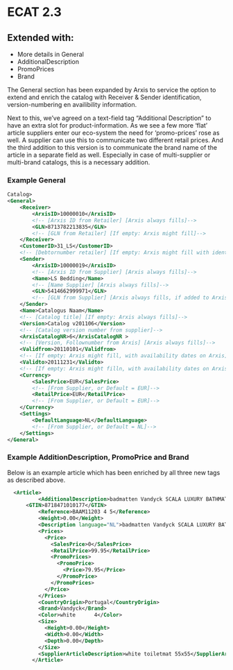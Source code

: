 # ECAT 2.3


## Extended with:

- More details in General
- AdditionalDescription
- PromoPrices
- Brand

The General section has been expanded by Arxis to service the option to extend and enrich the catalog with Receiver & Sender identification, version-numbering en availibility information.

Next to this, we’ve agreed on a text-field tag “Additional Description” to have an extra slot for product-information. As we see a few more ‘flat’ article suppliers enter our eco-system the need for ‘promo-prices’ rose as well. A supplier can use this to communicate two different retail prices. 
And the third addition to this version is to communicate the brand name of the article in a separate field as well. Especially in case of multi-supplier or multi-brand catalogs, this is a necessary addition.


### Example General

```xml
Catalog>
<General>
	<Receiver>
		<ArxisID>10000010</ArxisID> 
		<!-- [Arxis ID from Retailer] [Arxis always fills]-->
		<GLN>8713782213835</GLN> 
		<!-- [GLN from Retailer] [If empty: Arxis might fill]-->
	</Receiver>
	<CustomerID>31_LS</CustomerID> 
	<!-- [Debtornumber retailer] [If empty: Arxis might fill with identification number]-->
	<Sender>
		<ArxisID>10000019</ArxisID> 
		<!-- [Arxis ID from Supplier] [Arxis always fills]-->
		<Name>LS Bedding</Name> 
		<!-- [Name Supplier] [Arxis always fills]-->
		<GLN>5414662999971</GLN> 
		<!-- [GLN from Supplier] [Arxis always fills, if added to Arxis]-->
	</Sender>
	<Name>Catalogus Naam</Name> 
	<!-- [Catalog title] [If empty: Arxis always fills]-->
	<Version>Catalog v201106</Version> 
	<!-- [Catalog version number from supplier]-->
	<ArxisCatalogNR>6</ArxisCatalogNR > 
	<!-- [Version, Follownumber from Arxis] [Arxis always fills]-->	
	<Validfrom>20110101</Validfrom> 
	<!-- [If empty: Arxis might fill, with availability dates on Arxis]-->
	<Validto>20111231</Validto> 
	<!-- [If empty: Arxis might filln, with availability dates on Arxis]-->
	<Currency> 
		<SalesPrice>EUR</SalesPrice>
		<!-- [From Supplier, or Default = EUR]-->
		<RetailPrice>EUR</RetailPrice> 
		<!-- [From Supplier, or Default = EUR]-->
	</Currency>
	<Settings> 
		<DefaultLanguage>NL</DefaultLanguage> 
		<!-- [From Supplier, or Default = NL]-->
	</Settings>
</General> 

```

### Example AdditionDescription, PromoPrice and Brand

Below is an example article which has been enriched by all three new tags as described above.


```xml
  <Article>
          <AdditionalDescription>badmatten Vandyck SCALA LUXURY BATHMAT</AdditionalDescription>
 	  <GTIN>8718471010177</GTIN>
          <Reference>BAAM11203 4 5</Reference>
          <Weight>0.00</Weight>
          <Description language="NL">badmatten Vandyck SCALA LUXURY BATHMAT white toiletmat 55x55</Description>
          <Prices>
            <Price>
              <SalesPrice>0</SalesPrice>
              <RetailPrice>99.95</RetailPrice>
              <PromoPrices>
                <PromoPrice>
                  <Price>79.95</Price>
                </PromoPrice>
              </PromoPrices>
            </Price>
          </Prices>
          <CountryOrigin>Portugal</CountryOrigin>
          <Brand>Vandyck</Brand>
          <Color>white      4</Color>
          <Size>
            <Height>0.00</Height>
            <Width>0.00</Width>
            <Depth>0.00</Depth>
          </Size>
          <SupplierArticleDescription>white toiletmat 55x55</SupplierArticleDescription>
        </Article>

```